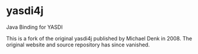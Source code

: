 # yasdi4j

Java Binding for YASDI

This is a fork of the original yasdi4j published by Michael Denk in 2008.
The original website and source repository has since vanished.
